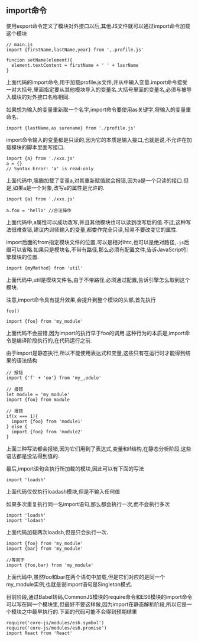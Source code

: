 ## import命令

使用export命令定义了模块对外接口以后,其他JS文件就可以通过import命令加载这个模块
```
// main.js
import {firstName,lastName,year} from ',.profile.js'

funcion setName(element){
  element.textContent = firstName + ' ' + lasrName
}
```
上面代码的import命令,用于加载profile.js文件,并从中输入变量.import命令接受一对大括号,里面指定要从其他模块导入的变量名.大括号里面的变量名,必须与被导入模块的对外接口名称相同.

如果想为输入的变量重新取一个名字,import命令要使用as关键字,将输入的变量重命名.
```
import {lastName,as surename} from './profile.js'
```
import命令输入的变量都是只读的,因为它的本质是输入接口,也就是说,不允许在加载模块的脚本里面写接口.
```
import {a} from './xxx.js'
a = {}
// Syntax Error: 'a' is read-only
```
上面代码中,胰酶加载了变量a,对其重新赋值就会报错,因为a是一个只读的接口.但是,如果a是一个对象,改写a的属性是允许的.
```
import {a} from './xxx.js'

a.foo = 'hello' //合法操作
```
上面代码中,a属性可以成功改写,并且其他模块也可以读到改写后的值.不过,这种写法很难查错,建议内训师输入的变量,都娄作完全只读,轻易不要改变它的属性.

import后面的from指定模块文件的位置,可以是相对lhtc,也可以是绝对路径,`.js`后缀可以省略.如果只是模块名,不带有路径,那么必须有配置文件,告诉JavaScript引擎模块的位置.
```
import {myMethod} from 'util'
```
上面代码中,util是模块文件名,由于不带路径,必须通过配置,告诉引擎怎么取到这个模块.

注意,import命令具有提升效果,会提升到整个模块的头部,首先执行
```
foo()

import {foo} from 'my_module'
```
上面代码不会报错,因为import的执行早于foo的调用.这种行为的本质是,import命令是编译阶段执行的,在代码运行之前.

由于import是静态执行,所以不能使用表达式和变量,这些只有在运行时才能得到结果的语法结构
```
// 报错
import {'f' + 'oo'} from 'my_,odule'

// 报错
let module = 'my_module'
import {foo} from module

// 报错
if(x === 1){
  import {foo} from 'module1'
} else {
  import {foo} from 'module2'
}
```
上面三种写法都会报错,因为它们用到了表达式,变量和if结构,在静态分析阶段,这些语法都是没法得到值的.

最后,import语句会执行所加载的模块,因此可以有下面的写法
```
import 'loadsh'
```
上面代码仅仅执行loadash模块,但是不输入任何值

如果多次重复执行同一名import语句,那么都会执行一次,而不会执行多次
```
import 'loadsh'
import 'lodash'
```
上面代码加载两次loadsh,但是只会执行一次.
```
import {foo} from 'my_module'
import {bar} from 'my_module'

//等同于
import {foo,bar} from 'my_module'
```
上面代码中,虽然foo和bar在两个语句中加载,但是它们对应的是同一个my_module实例,也就是说import语句是Singleton模式.

目前阶段,通过Babel转码,CommonJS模块的require命令和ES6模块的import命令可以写在同一个模块里,但最好不要这样做,因为import在静态解析阶段,所以它是一个模块之中最早执行的.下面的代码可能不会得到预期结果
```
require('core-js/modules/es6.symbol')
require('core-js/modules/es6.promise')
import React from 'React'
```